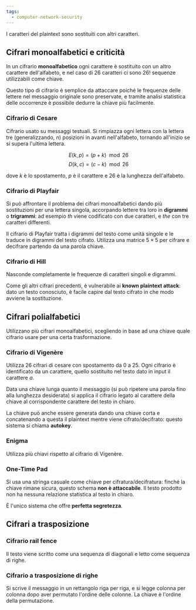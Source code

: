 ```yaml
---
tags: 
  - computer-network-security
---
```


I caratteri del plaintext sono sostituiti con altri caratteri.

## Cifrari monoalfabetici e criticità

In un cifrario **monoalfabetico** ogni carattere è sostituito con un altro carattere dell'alfabeto, e nel caso di 26 caratteri ci sono $26!$ sequenze utilizzabili come chiave.

Questo tipo di cifrario è semplice da attaccare poiché le frequenze delle lettere nel messaggio originale sono preservate, e tramite analisi statistica delle occorrenze è possibile dedurre la chiave più facilmente.

### Cifrario di Cesare
Cifrario usato su messaggi testuali. Si rimpiazza ogni lettera con la lettera tre (generalizzando, $n$) posizioni in avanti nell'alfabeto, tornando all'inizio se si supera l'ultima lettera.

$$E(k,p) = (p + k) \mod 26$$
$$D(k, c) = (c-k)\mod 26$$

dove $k$ è lo spostamento, $p$ è il carattere e $26$ è la lunghezza dell'alfabeto.

### Cifrario di Playfair

Si può affrontare il problema dei cifrari monoalfabetici dando più sostituzioni per una lettera singola, accorpando lettere tra loro in **digrammi** o **trigrammi**: ad esempio $th$ viene codificato con due caratteri, e $the$ con tre caratteri differenti.

Il cifrario di Playfair tratta i digrammi del testo come unità singole e le traduce in digrammi del testo cifrato. Utilizza una matrice $5 \times 5$ per cifrare e decifrare partendo da una parola chiave.

### Cifrario di Hill

Nasconde completamente le frequenze di caratteri singoli e digrammi.

Come gli altri cifrari precedenti, è vulnerabile ai **known plaintext attack**: dato un testo conosciuto, è facile capire dal testo cifrato in che modo avviene la sostituzione.

## Cifrari polialfabetici

Utilizzano più cifrari monoalfabetici, scegliendo in base ad una chiave quale cifrario usare per una certa trasformazione.

### Cifrario di Vigenère
Utilizza 26 cifrari di cesare con spostamento da 0 a 25. Ogni cifrario è identificato da un carattere, quello sostituito nel testo dato in input il carattere $a$.

Data una chiave lunga quanto il messaggio (si può ripetere una parola fino alla lunghezza desiderata) si applica il cifrario legato al carattere della chiave al corrispondente carattere del testo in chiaro.

La chiave può anche essere generata dando una chiave corta e concatenando a questa il plaintext mentre viene cifrato/decifrato: questo sistema si chiama **autokey**.

### Enigma
Utilizza più chiavi rispetto al cifrario di Vigenère.

### One-Time Pad
Si usa una stringa casuale come chiave per cifratura/decifratura: finché la chiave rimane sicura, questo schema **non è attaccabile**. Il testo prodotto non ha nessuna relazione statistica al testo in chiaro.

È l'unico sistema che offre **perfetta segretezza**.

## Cifrari a trasposizione

### Cifrario rail fence
Il testo viene scritto come una sequenza di diagonali e letto come sequenza di righe.

### Cifrario a trasposizione di righe

Si scrive il messaggio in un rettangolo riga per riga, e si legge colonna per colonna dopo aver permutato l'ordine delle colonne. La chiave è l'ordine della permutazione.